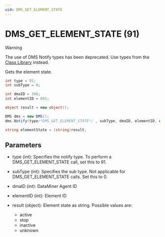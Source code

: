 ```yaml
---
uid: DMS_GET_ELEMENT_STATE
---
```


# DMS_GET_ELEMENT_STATE (91)

> [!WARNING]
> The use of DMS Notify types has been deprecated. Use types from the [Class Library](xref:ClassLibraryIntroduction) instead.

Gets the element state.

```csharp
int type = 91;
int subType = 0;

int dmaID = 346;
int elementID = 601;

object result = new object();

DMS dms = new DMS();
dms.Notify(type/*DMS_GET_ELEMENT_STATE*/ , subType, dmaID, elementID, out result);

string elementState = (string)result;
```

## Parameters

- type (int): Specifies the notify type. To perform a DMS_GET_ELEMENT_STATE call, set this to 91.
- subType (int): Specifies the sub type. Not applicable for DMS_GET_ELEMENT_STATE calls. Set this to 0.
- dmaID (int): DataMiner Agent ID
- elementID (int): Element ID
- result (object): Element state as string. Possible values are:

  - active
  - stop
  - inactive
  - unknown
